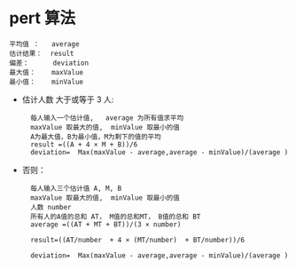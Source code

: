 # pert 算法

	平均值 ：   average
	估计结果：  result
	偏差：      deviation
	最大值：    maxValue
	最小值：    minValue


* 估计人数 大于或等于 3   人:
	
		每人输入一个估计值,   average 为所有值求平均
		maxValue 取最大的值,  minValue 取最小的值
		A为最大值，B为最小值，M为剩下的值的平均
		result =((A + 4 × M + B))/6
		deviation=  Max(maxValue - average,average - minValue)/(average )

* 否则：

		每人输入三个估计值 A, M, B
		maxValue 取最大的值,  minValue 取最小的值
		人数 number
		所有人的A值的总和 AT， M值的总和MT， B值的总和 BT
		average =((AT + MT + BT))/(3 × number)
	
		result=((AT/number  + 4 × (MT/number)  + BT/number))/6
	
		deviation=  Max(maxValue - average,average - minValue)/(average )
